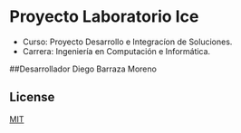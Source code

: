 # Proyecto Laboratorio Ice

* Curso: Proyecto Desarrollo e Integracíon de Soluciones.
* Carrera: Ingeniería en Computación e Informática.



##Desarrollador 
Diego Barraza Moreno


## License
[MIT](https://choosealicense.com/licenses/mit/)